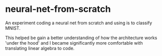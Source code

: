 # neural-net-from-scratch
An experiment coding a neural net from scratch and using is to classify MNIST. 


This helped be gain a better understanding of how the architecture works 'under the hood' and I became significantly more comfortable with translating linear algebra to code.
